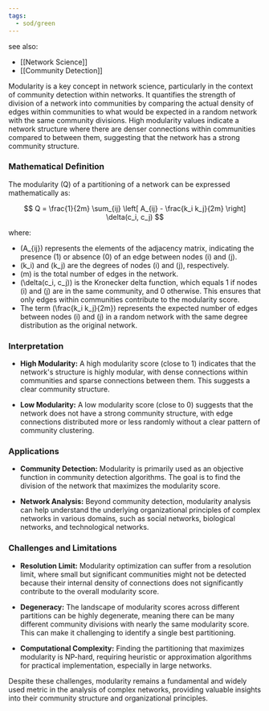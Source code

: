 ```yaml
---
tags:
  - sod/green
---
```

see also:
- [[Network Science]]
- [[Community Detection]]

Modularity is a key concept in network science, particularly in the context of community detection within networks. It quantifies the strength of division of a network into communities by comparing the actual density of edges within communities to what would be expected in a random network with the same community divisions. High modularity values indicate a network structure where there are denser connections within communities compared to between them, suggesting that the network has a strong community structure.

### Mathematical Definition

The modularity \(Q\) of a partitioning of a network can be expressed mathematically as:

$$
Q = \frac{1}{2m} \sum_{ij} \left[ A_{ij} - \frac{k_i k_j}{2m} \right] \delta(c_i, c_j)
$$

where:
- \(A_{ij}\) represents the elements of the adjacency matrix, indicating the presence (1) or absence (0) of an edge between nodes \(i\) and \(j\).
- \(k_i\) and \(k_j\) are the degrees of nodes \(i\) and \(j\), respectively.
- \(m\) is the total number of edges in the network.
- \(\delta(c_i, c_j)\) is the Kronecker delta function, which equals 1 if nodes \(i\) and \(j\) are in the same community, and 0 otherwise. This ensures that only edges within communities contribute to the modularity score.
- The term \(\frac{k_i k_j}{2m}\) represents the expected number of edges between nodes \(i\) and \(j\) in a random network with the same degree distribution as the original network.

### Interpretation

- **High Modularity:** A high modularity score (close to 1) indicates that the network's structure is highly modular, with dense connections within communities and sparse connections between them. This suggests a clear community structure.

- **Low Modularity:** A low modularity score (close to 0) suggests that the network does not have a strong community structure, with edge connections distributed more or less randomly without a clear pattern of community clustering.

### Applications

- **Community Detection:** Modularity is primarily used as an objective function in community detection algorithms. The goal is to find the division of the network that maximizes the modularity score.

- **Network Analysis:** Beyond community detection, modularity analysis can help understand the underlying organizational principles of complex networks in various domains, such as social networks, biological networks, and technological networks.

### Challenges and Limitations

- **Resolution Limit:** Modularity optimization can suffer from a resolution limit, where small but significant communities might not be detected because their internal density of connections does not significantly contribute to the overall modularity score.

- **Degeneracy:** The landscape of modularity scores across different partitions can be highly degenerate, meaning there can be many different community divisions with nearly the same modularity score. This can make it challenging to identify a single best partitioning.

- **Computational Complexity:** Finding the partitioning that maximizes modularity is NP-hard, requiring heuristic or approximation algorithms for practical implementation, especially in large networks.

Despite these challenges, modularity remains a fundamental and widely used metric in the analysis of complex networks, providing valuable insights into their community structure and organizational principles.